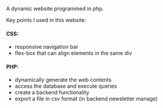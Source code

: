 A dynamic website programmed in php.

Key points I used in this website:

#### CSS:
- responsive navigation bar
- flex-box that can align elements in the same div

#### PHP:
- dynamically generate the web contents
- access the database and execute queries
- create a backend functionality
- export a file in csv format (in backend newsletter manage)
